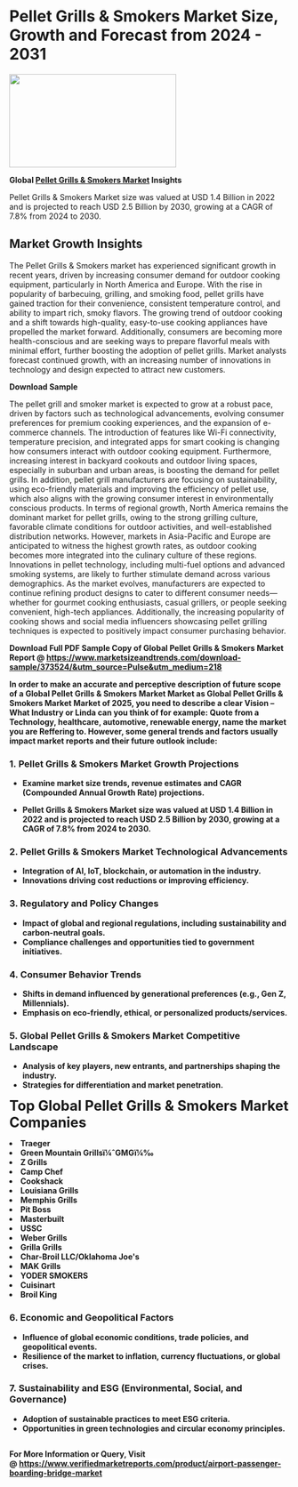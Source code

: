 <H1>Pellet Grills & Smokers Market Size, Growth and Forecast from 2024 - 2031</H1><img class="aligncenter size-medium wp-image-584254" src="https://thirdeyenews.in/wp-content/uploads/2024/09/Global-Market-Research-300x168.jpeg" alt="" width="300" height="168" /><p><strong>Global&nbsp;<a href="https://www.marketsizeandtrends.com/download-sample/373524/&amp;utm_source=Pulse&amp;utm_medium=218">Pellet Grills & Smokers Market</a> Insights</strong></p><p>Pellet Grills & Smokers Market size was valued at USD 1.4 Billion in 2022 and is projected to reach USD 2.5 Billion by 2030, growing at a CAGR of 7.8% from 2024 to 2030.</p><p><h2>Market Growth Insights</h2> <p>The Pellet Grills & Smokers market has experienced significant growth in recent years, driven by increasing consumer demand for outdoor cooking equipment, particularly in North America and Europe. With the rise in popularity of barbecuing, grilling, and smoking food, pellet grills have gained traction for their convenience, consistent temperature control, and ability to impart rich, smoky flavors. The growing trend of outdoor cooking and a shift towards high-quality, easy-to-use cooking appliances have propelled the market forward. Additionally, consumers are becoming more health-conscious and are seeking ways to prepare flavorful meals with minimal effort, further boosting the adoption of pellet grills. Market analysts forecast continued growth, with an increasing number of innovations in technology and design expected to attract new customers.</p> <p><strong>Download Sample</strong></p> <p>The pellet grill and smoker market is expected to grow at a robust pace, driven by factors such as technological advancements, evolving consumer preferences for premium cooking experiences, and the expansion of e-commerce channels. The introduction of features like Wi-Fi connectivity, temperature precision, and integrated apps for smart cooking is changing how consumers interact with outdoor cooking equipment. Furthermore, increasing interest in backyard cookouts and outdoor living spaces, especially in suburban and urban areas, is boosting the demand for pellet grills. In addition, pellet grill manufacturers are focusing on sustainability, using eco-friendly materials and improving the efficiency of pellet use, which also aligns with the growing consumer interest in environmentally conscious products. In terms of regional growth, North America remains the dominant market for pellet grills, owing to the strong grilling culture, favorable climate conditions for outdoor activities, and well-established distribution networks. However, markets in Asia-Pacific and Europe are anticipated to witness the highest growth rates, as outdoor cooking becomes more integrated into the culinary culture of these regions. Innovations in pellet technology, including multi-fuel options and advanced smoking systems, are likely to further stimulate demand across various demographics. As the market evolves, manufacturers are expected to continue refining product designs to cater to different consumer needs—whether for gourmet cooking enthusiasts, casual grillers, or people seeking convenient, high-tech appliances. Additionally, the increasing popularity of cooking shows and social media influencers showcasing pellet grilling techniques is expected to positively impact consumer purchasing behavior. <p><strong></p><p><span class=""><strong>Download Full PDF Sample Copy of Global Pellet Grills & Smokers Market Report</strong> @ <a href="https://www.marketsizeandtrends.com/download-sample/373524/&amp;utm_source=Pulse&amp;utm_medium=218" target="_blank">https://www.marketsizeandtrends.com/download-sample/373524/&amp;utm_source=Pulse&amp;utm_medium=218</a></span></p><p>In order to make an accurate and perceptive description of future scope of a Global&nbsp;Pellet Grills & Smokers Market Market as Global&nbsp;Pellet Grills & Smokers Market Market of 2025, you need to describe a clear Vision &ndash; What Industry or Linda can you think of for example: Quote from a Technology, healthcare, automotive, renewable energy, name the market you are Reffering to. However, some general trends and factors usually impact market reports and their future outlook include:</p><h3>1.&nbsp;<strong>Pellet Grills & Smokers Market Growth Projections</strong></h3><ul><li>Examine market size trends, revenue estimates and CAGR (Compounded Annual Growth Rate) projections.</li><li><p>Pellet Grills & Smokers Market size was valued at USD 1.4 Billion in 2022 and is projected to reach USD 2.5 Billion by 2030, growing at a CAGR of 7.8% from 2024 to 2030.</p></li></ul><h3>2.&nbsp;<strong>Pellet Grills & Smokers Market Technological Advancements</strong></h3><ul><li>Integration of AI, IoT, blockchain, or automation in the industry.</li><li>Innovations driving cost reductions or improving efficiency.</li></ul><h3>3.&nbsp;<strong>Regulatory and Policy Changes</strong></h3><ul><li>Impact of global and regional regulations, including sustainability and carbon-neutral goals.</li><li>Compliance challenges and opportunities tied to government initiatives.</li></ul><h3>4.&nbsp;<strong>Consumer Behavior Trends</strong></h3><ul><li>Shifts in demand influenced by generational preferences (e.g., Gen Z, Millennials).</li><li>Emphasis on eco-friendly, ethical, or personalized products/services.</li></ul><h3>5.&nbsp;<strong>Global Pellet Grills & Smokers Market Competitive Landscape</strong></h3><ul><li>Analysis of key players, new entrants, and partnerships shaping the industry.</li><li>Strategies for differentiation and market penetration.</li></ul><p data-pm-slice="1 1 []"><span style="color: inherit; font-family: inherit; font-size: 25px;">Top Global Pellet Grills & Smokers Market Companies</span></p><div class="" data-test-id=""><p><li>Traeger</li><li> Green Mountain Grillsï¼ˆGMGï¼‰</li><li> Z Grills</li><li> Camp Chef</li><li> Cookshack</li><li> Louisiana Grills</li><li> Memphis Grills</li><li> Pit Boss</li><li> Masterbuilt</li><li> USSC</li><li> Weber Grills</li><li> Grilla Grills</li><li> Char-Broil LLC/Oklahoma Joe's</li><li> MAK Grills</li><li> YODER SMOKERS</li><li> Cuisinart</li><li> Broil King</li></p></div><h3>6.&nbsp;<strong>Economic and Geopolitical Factors</strong></h3><ul><li>Influence of global economic conditions, trade policies, and geopolitical events.</li><li>Resilience of the market to inflation, currency fluctuations, or global crises.</li></ul><h3>7.&nbsp;<strong>Sustainability and ESG (Environmental, Social, and Governance)</strong></h3><ul><li>Adoption of sustainable practices to meet ESG criteria.</li><li>Opportunities in green technologies and circular economy principles.</li></ul><h2><strong style="font-size: 14px;">For More Information or Query, Visit @&nbsp;</strong><a style="background-color: #ffffff; font-size: 14px;" href="https://www.marketsizeandtrends.com/report/pellet-grills-smokers-market/" target="_blank">https://www.verifiedmarketreports.com/product/airport-passenger-boarding-bridge-market</a></h2>
